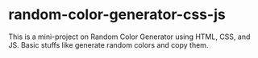 # random-color-generator-css-js
This is a mini-project on Random Color Generator using HTML, CSS, and JS. Basic stuffs like generate random colors and copy them.
